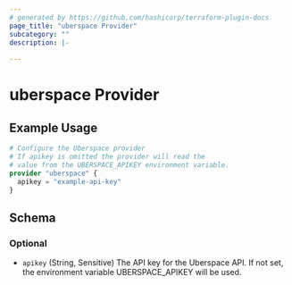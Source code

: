 ```yaml
---
# generated by https://github.com/hashicorp/terraform-plugin-docs
page_title: "uberspace Provider"
subcategory: ""
description: |-
  
---
```


# uberspace Provider



## Example Usage

```terraform
# Configure the Uberspace provider
# If apikey is omitted the provider will read the
# value from the UBERSPACE_APIKEY environment variable.
provider "uberspace" {
  apikey = "example-api-key"
}
```

<!-- schema generated by tfplugindocs -->
## Schema

### Optional

- `apikey` (String, Sensitive) The API key for the Uberspace API. If not set, the environment variable UBERSPACE_APIKEY will be used.
